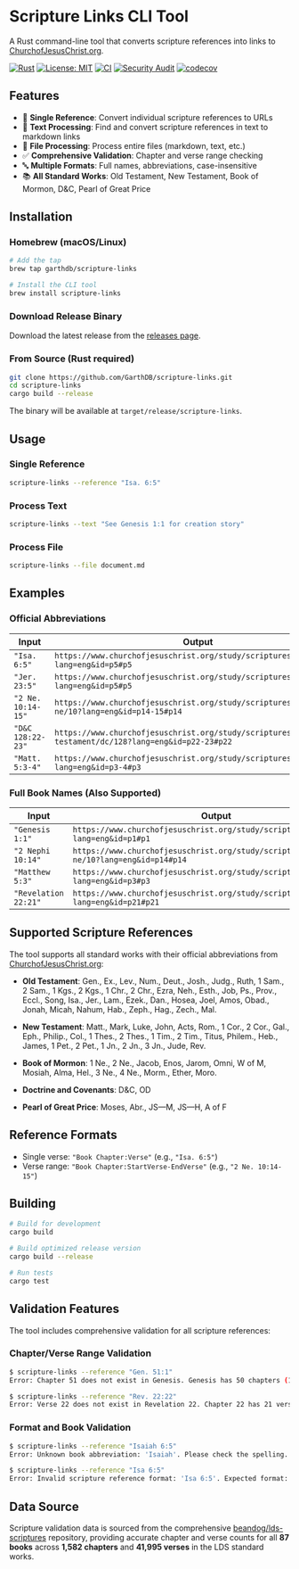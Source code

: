 # Scripture Links CLI Tool

A Rust command-line tool that converts scripture references into links to [ChurchofJesusChrist.org](https://www.churchofjesuschrist.org/study/scriptures).

[![Rust](https://img.shields.io/badge/rust-1.70+-orange.svg)](https://www.rust-lang.org)
[![License: MIT](https://img.shields.io/badge/License-MIT-yellow.svg)](https://opensource.org/licenses/MIT)
[![CI](https://github.com/GarthDB/scripture-links/actions/workflows/ci.yml/badge.svg)](https://github.com/GarthDB/scripture-links/actions/workflows/ci.yml)
[![Security Audit](https://github.com/GarthDB/scripture-links/actions/workflows/security.yml/badge.svg)](https://github.com/GarthDB/scripture-links/actions/workflows/security.yml)
[![codecov](https://codecov.io/gh/GarthDB/scripture-links/branch/main/graph/badge.svg)](https://codecov.io/gh/GarthDB/scripture-links)

## Features

- 🔗 **Single Reference**: Convert individual scripture references to URLs
- 📝 **Text Processing**: Find and convert scripture references in text to markdown links  
- 📁 **File Processing**: Process entire files (markdown, text, etc.)
- ✅ **Comprehensive Validation**: Chapter and verse range checking
- 🔤 **Multiple Formats**: Full names, abbreviations, case-insensitive
- 📚 **All Standard Works**: Old Testament, New Testament, Book of Mormon, D&C, Pearl of Great Price

## Installation

### Homebrew (macOS/Linux)

```bash
# Add the tap
brew tap garthdb/scripture-links

# Install the CLI tool
brew install scripture-links
```

### Download Release Binary

Download the latest release from the [releases page](https://github.com/GarthDB/scripture-links/releases).

### From Source (Rust required)

```bash
git clone https://github.com/GarthDB/scripture-links.git
cd scripture-links
cargo build --release
```

The binary will be available at `target/release/scripture-links`.

## Usage

### Single Reference
```bash
scripture-links --reference "Isa. 6:5"
```

### Process Text
```bash
scripture-links --text "See Genesis 1:1 for creation story"
```

### Process File
```bash
scripture-links --file document.md
```

## Examples

### Official Abbreviations
| Input | Output |
|-------|--------|
| `"Isa. 6:5"` | `https://www.churchofjesuschrist.org/study/scriptures/ot/isa/6?lang=eng&id=p5#p5` |
| `"Jer. 23:5"` | `https://www.churchofjesuschrist.org/study/scriptures/ot/jer/23?lang=eng&id=p5#p5` |
| `"2 Ne. 10:14-15"` | `https://www.churchofjesuschrist.org/study/scriptures/bofm/2-ne/10?lang=eng&id=p14-15#p14` |
| `"D&C 128:22-23"` | `https://www.churchofjesuschrist.org/study/scriptures/dc-testament/dc/128?lang=eng&id=p22-23#p22` |
| `"Matt. 5:3-4"` | `https://www.churchofjesuschrist.org/study/scriptures/nt/matt/5?lang=eng&id=p3-4#p3` |

### Full Book Names (Also Supported)
| Input | Output |
|-------|--------|
| `"Genesis 1:1"` | `https://www.churchofjesuschrist.org/study/scriptures/ot/gen/1?lang=eng&id=p1#p1` |
| `"2 Nephi 10:14"` | `https://www.churchofjesuschrist.org/study/scriptures/bofm/2-ne/10?lang=eng&id=p14#p14` |
| `"Matthew 5:3"` | `https://www.churchofjesuschrist.org/study/scriptures/nt/matt/5?lang=eng&id=p3#p3` |
| `"Revelation 22:21"` | `https://www.churchofjesuschrist.org/study/scriptures/nt/rev/22?lang=eng&id=p21#p21` |

## Supported Scripture References

The tool supports all standard works with their official abbreviations from [ChurchofJesusChrist.org](https://www.churchofjesuschrist.org/study/scriptures/quad/quad/abbreviations?lang=eng):

- **Old Testament**: Gen., Ex., Lev., Num., Deut., Josh., Judg., Ruth, 1 Sam., 2 Sam., 1 Kgs., 2 Kgs., 1 Chr., 2 Chr., Ezra, Neh., Esth., Job, Ps., Prov., Eccl., Song, Isa., Jer., Lam., Ezek., Dan., Hosea, Joel, Amos, Obad., Jonah, Micah, Nahum, Hab., Zeph., Hag., Zech., Mal.

- **New Testament**: Matt., Mark, Luke, John, Acts, Rom., 1 Cor., 2 Cor., Gal., Eph., Philip., Col., 1 Thes., 2 Thes., 1 Tim., 2 Tim., Titus, Philem., Heb., James, 1 Pet., 2 Pet., 1 Jn., 2 Jn., 3 Jn., Jude, Rev.

- **Book of Mormon**: 1 Ne., 2 Ne., Jacob, Enos, Jarom, Omni, W of M, Mosiah, Alma, Hel., 3 Ne., 4 Ne., Morm., Ether, Moro.

- **Doctrine and Covenants**: D&C, OD

- **Pearl of Great Price**: Moses, Abr., JS—M, JS—H, A of F

## Reference Formats

- Single verse: `"Book Chapter:Verse"` (e.g., `"Isa. 6:5"`)
- Verse range: `"Book Chapter:StartVerse-EndVerse"` (e.g., `"2 Ne. 10:14-15"`)

## Building

```bash
# Build for development
cargo build

# Build optimized release version
cargo build --release

# Run tests
cargo test
```

## Validation Features

The tool includes comprehensive validation for all scripture references:

### Chapter/Verse Range Validation
```bash
$ scripture-links --reference "Gen. 51:1"
Error: Chapter 51 does not exist in Genesis. Genesis has 50 chapters (1-50)

$ scripture-links --reference "Rev. 22:22"
Error: Verse 22 does not exist in Revelation 22. Chapter 22 has 21 verses (1-21)
```

### Format and Book Validation
```bash
$ scripture-links --reference "Isaiah 6:5"
Error: Unknown book abbreviation: 'Isaiah'. Please check the spelling.

$ scripture-links --reference "Isa 6:5"
Error: Invalid scripture reference format: 'Isa 6:5'. Expected format: 'Book Chapter:Verse' or 'Book Chapter:Verse-Verse'
```

## Data Source

Scripture validation data is sourced from the comprehensive [beandog/lds-scriptures](https://github.com/beandog/lds-scriptures) repository, providing accurate chapter and verse counts for all **87 books** across **1,582 chapters** and **41,995 verses** in the LDS standard works.
